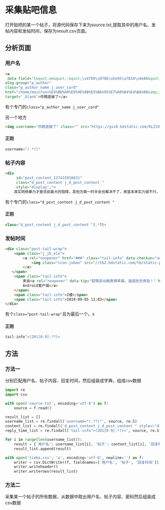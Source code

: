 # 采集贴吧信息

打开贴吧的某一个帖子，将源代码保存下来为source.txt,提取其中的用户名、发帖内容和发帖时间，保存为result.csv页面。

## 分析页面

### 用户名

```html
<a 
 data-field="{&quot;un&quot;:&quot;\u4f60\u978b\u5e95\u7834\u4e86&quot;,&quot;id&quot;:&quot;255fe4bda0e99e8be5ba95e7a0b4e4ba86003a?t=1387688649&quot;}" 
alog-group="p_author" 
class="p_author_name j_user_card" 
href="/home/main?un=%E4%BD%A0%E9%9E%8B%E5%BA%95%E7%A0%B4%E4%BA%86&amp;ie=utf-8&amp;id=255fe4bda0e99e8be5ba95e7a0b4e4ba86003a?t=1387688649&amp;fr=pb" 
target="_blank">你鞋底破了</a>
```

有个专门的`class="p_author_name j_user_card"`

另一个地方

```html
<img username="你鞋底破了" class="" src="https://gss0.bdstatic.com/6LZ1dD3d1sgCo2Kml5_Y_D3/sys/portrait/item/255fe4bda0e99e8be5ba95e7a0b4e4ba86003a?t=1387688649"/></a>
```

#### 正则

```python
username="(.*?)"
```

### 帖子内容

```html
<div 
     id="post_content_127415910631" 
     class="d_post_content j_d_post_content " 
     style="display:;">            
    其实网络暴力才是目前最大的阻碍，其他方面一时半会也解决不了，男篮本来实力就不行，靠着东道主主场优势跟一口气吊着的，这可好，打波兰输了看看那网络暴力，精气神儿都给喷没了，运动员估计没几个睡的着的，打委内瑞拉就显露出来了，想使劲使不出，拼都不知道该咋拼了，真棒，喷子们继续吧，讨论归讨论，施压归施压，网络暴力是几个意思？看看那些新出的名次，你们是爽了，男篮成绩会更差的</div>
```

有个专门的`class="d_post_content j_d_post_content "`

#### 正则

```python
class="d_post_content j_d_post_content "(.*?)<
```

### 发帖时间

```html
<div class="post-tail-wrap">
    <span class="j_jb_ele">
        <a rel="noopener" href="###" class="tail-info" data-checkun="un">
            <img class="icon-jubao" src="//tb2.bdstatic.com/tb/static-pb/img/jubao_button_5f60185.png">
        </a>
   </span>
    <span class="tail-info">
        来自<a rel="noopener" data-tip="超萌态动画表情来袭，速度抢先体验！" href="http://c.tieba.baidu.com/c/s/download/pc?src=webtbGF" target="_blank">
        Android客户端</a>
    </span>
    <span class="tail-info">2楼</span>
    <span class="tail-info">2019-09-05 11:03</span>
</div>
```

有个`class="post-tail-wrap"`且为最后一个。x



#### 正则

```python
tail-info">(201[0-9].*?)<
```

## 方法

### 方法一 

分别匹配用户名、帖子内容、回复时间，然后组装成字典，组成csv数据

```python
import re
import csv

with open('source.txt', encoding='utf-8') as f:
    source = f.read()

result_list = []
username_list = re.findall('username="(.*?)"', source, re.S)
content_list = re.findall('d_post_content j_d_post_content " style=\"display:;\">            (.*?)<', source, re.S)
reply_time_list = re.findall('tail-info">(201[0-9].*?)<', source, re.S)

for i in range(len(username_list)):
    result = {'用户名': username_list[i], '帖子': content_list[i], '回复时间': reply_time_list[i]}
    result_list.append(result)

with open('tieba.csv', 'w', encoding='utf-8', newline='') as f:
    writer = csv.DictWriter(f, fieldnames=['用户名', '帖子', '回复时间'])
    writer.writeheader()
    writer.writerows(result_list)
```

### 方法二

采集某一个帖子的所有数据，从数据中取出用户名、帖子内容、密码然后组装成csv数据